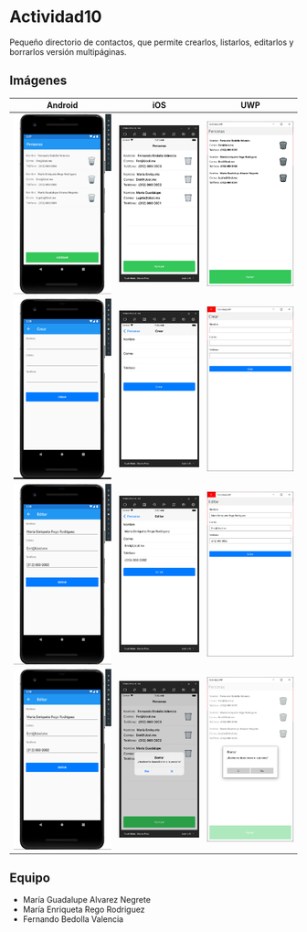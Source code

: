 # Actividad10
Pequeño directorio de contactos, que permite crearlos, listarlos, editarlos y borrarlos versión multipáginas.

## Imágenes ## 
Android | iOS | UWP
:-----------------------:|:----------------:|:-----------------:
![Android](Android-A.png) | ![iOS](iOS-A.png) | ![UWP](UWP-A.png)
![Android](Android-B.png) | ![iOS](iOS-B.png) | ![UWP](UWP-B.png)
![Android](Android-C.png) | ![iOS](iOS-C.png) | ![UWP](UWP-C.png)
![Android](Android-C.png) | ![iOS](iOS-D.png) | ![UWP](UWP-D.png)

## Equipo ##

* María Guadalupe Alvarez Negrete
* María Enriqueta Rego Rodriguez
* Fernando Bedolla Valencia